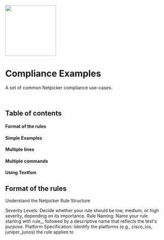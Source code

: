
<img src="https://netpicker.io/wp-content/uploads/2024/01/netpicker-logo-276x300.png" width="160">



Compliance Examples
=======

A set of common Netpicker compliance use-cases.

<br />

## Table of contents

#### Format of the rules

#### Simple Examples

#### Multiple lines

#### Multiple commands

#### Using Textfsm


## Format of the rules
Understand the Netpicker Rule Structure

Severity Levels: Decide whether your rule should be low, medium, or high severity, depending on its importance.
Rule Naming: Name your rule starting with rule_, followed by a descriptive name that reflects the test's purpose.
Platform Specification: Identify the platforms (e.g., cisco_ios, juniper_junos) the rule applies to
